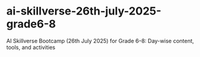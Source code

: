 # ai-skillverse-26th-july-2025-grade6-8
AI Skillverse Bootcamp (26th July 2025) for Grade 6–8: Day-wise content, tools, and activities 
